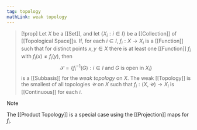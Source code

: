 ```yaml
---
tag: topology
mathLink: weak topology
---
```

>[!prop]
Let $X$ be a [[Set]], and let $\{X_{i}:i\in I\}$ be a [[Collection]] of [[Topological Space]]s. If, for each $i\in I$, $f_{i}:X \rightarrow X_{i}$ is a [[Function]] such that for distinct points $x,y\in X$ there is at least one [[Function]] $f_{i}$ with $f_{i}(x)≠f_{i}(y)$, then $$\mathcal{S}=\{f_{i}^{-1}(G):i\in I \text{ and }G \text{ is open in }X_{i}\}$$is a [[Subbasis]] for the *weak topology* on $X$. The weak [[Topology]] is the smallest of all topologies $\mathcal{U}$ on $X$ such that $f_{i}:(X,\mathcal{U})\rightarrow X_{i}$ is [[Continuous]] for each $i$.

>[!note]
>The [[Product Topology]] is a special case using the [[Projection]] maps for $f_{i}$. 